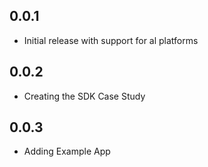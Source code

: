 ## 0.0.1

* Initial release with support for al platforms

## 0.0.2

* Creating the SDK Case Study

## 0.0.3

* Adding Example App

